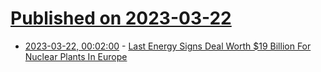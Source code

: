# [Published on 2023-03-22](index.md)

* [2023-03-22, 00:02:00](https://hardware.slashdot.org/story/23/03/21/2131217/last-energy-signs-deal-worth-19-billion-for-nuclear-plants-in-europe?utm_source=rss1.0mainlinkanon&utm_medium=feed) - [Last Energy Signs Deal Worth $19 Billion For Nuclear Plants In Europe](https://hardware.slashdot.org/story/23/03/21/2131217/last-energy-signs-deal-worth-19-billion-for-nuclear-plants-in-europe?utm_source=rss1.0mainlinkanon&utm_medium=feed)
